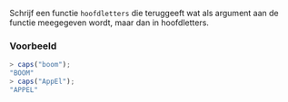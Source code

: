 Schrijf een functie `hoofdletters` die teruggeeft wat als argument aan de functie meegegeven wordt, maar dan in hoofdletters.

### Voorbeeld

```typescript
> caps("boom");
"BOOM"
> caps("AppEl");
"APPEL"
```
